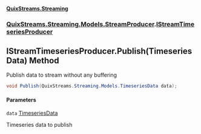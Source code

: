 #### [QuixStreams.Streaming](index.md 'index')
### [QuixStreams.Streaming.Models.StreamProducer](QuixStreams.Streaming.Models.StreamProducer.md 'QuixStreams.Streaming.Models.StreamProducer').[IStreamTimeseriesProducer](IStreamTimeseriesProducer.md 'QuixStreams.Streaming.Models.StreamProducer.IStreamTimeseriesProducer')

## IStreamTimeseriesProducer.Publish(TimeseriesData) Method

Publish data to stream without any buffering

```csharp
void Publish(QuixStreams.Streaming.Models.TimeseriesData data);
```
#### Parameters

<a name='QuixStreams.Streaming.Models.StreamProducer.IStreamTimeseriesProducer.Publish(QuixStreams.Streaming.Models.TimeseriesData).data'></a>

`data` [TimeseriesData](TimeseriesData.md 'QuixStreams.Streaming.Models.TimeseriesData')

Timeseries data to publish